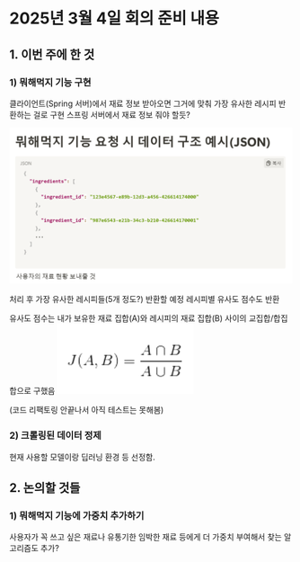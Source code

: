 # 2025년 3월 4일 회의 준비 내용

## 1. 이번 주에 한 것

### 1) 뭐해먹지 기능 구현

클라이언트(Spring 서버)에서 재료 정보 받아오면 그거에 맞춰 가장 유사한 레시피 반환하는 걸로 구현
스프링 서버에서 재료 정보 줘야 할듯?

![Alt text](https://github.com/Sanglok99/winterProject/blob/main/team-meeting/2025-03-04/%EB%AD%90%ED%95%B4%EB%A8%B9%EC%A7%80%20%EA%B8%B0%EB%8A%A5%20%EC%9A%94%EC%B2%AD%20%EC%8B%9C%20%EB%8D%B0%EC%9D%B4%ED%84%B0%20%EA%B5%AC%EC%A1%B0%20%EC%98%88%EC%8B%9C.png)

처리 후 가장 유사한 레시피들(5개 정도?) 반환할 예정
레시피별 유사도 점수도 반환

유사도 점수는
내가 보유한 재료 집합(A)와 레시피의 재료 집합(B) 사이의 교집합/합집합으로 구했음
![Alt text](https://github.com/Sanglok99/winterProject/blob/main/team-meeting/2025-03-04/%EC%9E%90%EC%BB%A4%EB%93%9C%20%EA%B1%B0%EB%A6%AC.png)

(코드 리팩토링 안끝나서 아직 테스트는 못해봄)

### 2) 크롤링된 데이터 정제

현재 사용할 모델이랑 딥러닝 환경 등 선정함.

## 2. 논의할 것들

### 1) 뭐해먹지 기능에 가중치 추가하기

사용자가 꼭 쓰고 싶은 재료나 유통기한 임박한 재료 등에게 더 가중치 부여해서 찾는 알고리즘도 추가?

